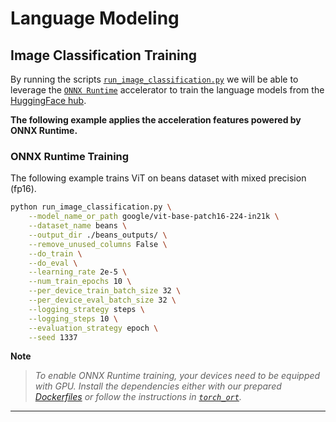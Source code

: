 <!---
Copyright 2022 The HuggingFace Team. All rights reserved.
Licensed under the Apache License, Version 2.0 (the "License");
you may not use this file except in compliance with the License.
You may obtain a copy of the License at
    http://www.apache.org/licenses/LICENSE-2.0
Unless required by applicable law or agreed to in writing, software
distributed under the License is distributed on an "AS IS" BASIS,
WITHOUT WARRANTIES OR CONDITIONS OF ANY KIND, either express or implied.
See the License for the specific language governing permissions and
limitations under the License.
-->

# Language Modeling

## Image Classification Training

By running the scripts [`run_image_classification.py`](https://github.com/huggingface/optimum/blob/main/examples/onnxruntime/training/image-classification/run_image_classification.py) we will be able to leverage the [`ONNX Runtime`](https://github.com/microsoft/onnxruntime) accelerator to train the language models from the
[HuggingFace hub](https://huggingface.co/models).


__The following example applies the acceleration features powered by ONNX Runtime.__


### ONNX Runtime Training

The following example trains ViT on beans dataset with mixed precision (fp16).

```bash
python run_image_classification.py \
    --model_name_or_path google/vit-base-patch16-224-in21k \
    --dataset_name beans \
    --output_dir ./beans_outputs/ \
    --remove_unused_columns False \
    --do_train \
    --do_eval \
    --learning_rate 2e-5 \
    --num_train_epochs 10 \
    --per_device_train_batch_size 32 \
    --per_device_eval_batch_size 32 \
    --logging_strategy steps \
    --logging_steps 10 \
    --evaluation_strategy epoch \
    --seed 1337
```


__Note__
> *To enable ONNX Runtime training, your devices need to be equipped with GPU. Install the dependencies either with our prepared*
*[Dockerfiles](https://github.com/huggingface/optimum/blob/main/examples/onnxruntime/training/docker/) or follow the instructions*
*in [`torch_ort`](https://github.com/pytorch/ort/blob/main/torch_ort/docker/README.md).*
---
